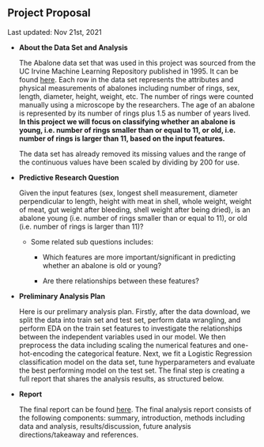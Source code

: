 ## Project Proposal

Last updated: Nov 21st, 2021

-   **About the Data Set and Analysis**

    The Abalone data set that was used in this project was sourced from the UC Irvine Machine Learning Repository published in 1995. It can be found [here](https://archive-beta.ics.uci.edu/ml/datasets/abalone). Each row in the data set represents the attributes and physical measurements of abalones including number of rings, sex, length, diameter, height, weight, etc. The number of rings were counted manually using a microscope by the researchers. The age of an abalone is represented by its number of rings plus 1.5 as number of years lived. **In this project we will focus on classifying whether an abalone is young, i.e. number of rings smaller than or equal to 11, or old, i.e. number of rings is larger than 11, based on the input features.**

    The data set has already removed its missing values and the range of the continuous values have been scaled by dividing by 200 for use.

-   **Predictive Research Question**

    Given the input features (sex, longest shell measurement, diameter perpendicular to length, height with meat in shell, whole weight, weight of meat, gut weight after bleeding, shell weight after being dried), is an abalone young (i.e. number of rings smaller than or equal to 11), or old (i.e. number of rings is larger than 11)?

    -   Some related sub questions includes:

        -   Which features are more important/significant in predicting whether an abalone is old or young?

        -   Are there relationships between these features?

-   **Preliminary Analysis Plan**

    Here is our prelimary analysis plan. Firstly, after the data download, we split the data into train set and test set, perform data wrangling, and perform EDA on the train set features to investigate the relationships between the independent variables used in our model. We then preprocess the data including scaling the numerical features and one-hot-encoding the categorical feature. Next, we fit a Logistic Regression classification model on the data set, tune hyperparameters and evaluate the best performing model on the test set. The final step is creating a full report that shares the analysis results, as structured below.

-   **Report**

    The final report can be found [here](https://UBC-MDS.github.io/abalone_age_classification/README.html). The final analysis report consists of the following components: summary, introduction, methods including data and analysis, results/discussion, future analysis directions/takeaway and references.
